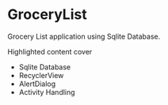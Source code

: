 # GroceryList
Grocery List application using Sqlite Database.

Highlighted content cover
- Sqlite Database
- RecyclerView
- AlertDialog
- Activity Handling
